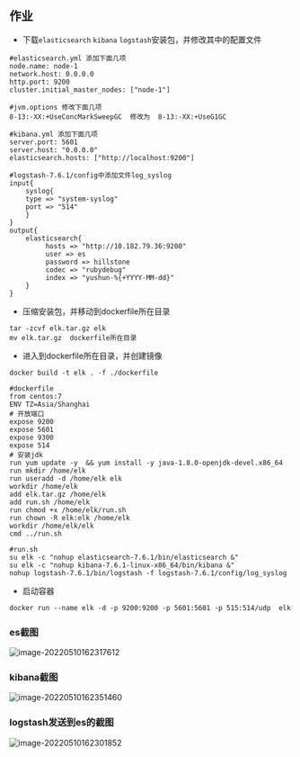 ## 作业

- 下载`elasticsearch` `kibana` `logstash`安装包，并修改其中的配置文件

```
#elasticsearch.yml 添加下面几项
node.name: node-1
network.host: 0.0.0.0
http.port: 9200
cluster.initial_master_nodes: ["node-1"]

#jvm.options 修改下面几项
8-13:-XX:+UseConcMarkSweepGC  修改为  8-13:-XX:+UseG1GC

#kibana.yml 添加下面几项
server.port: 5601
server.host: "0.0.0.0"
elasticsearch.hosts: ["http://localhost:9200"]

#logstash-7.6.1/config中添加文件log_syslog
input{
    syslog{
    type => "system-syslog"
    port => "514"
    }
}
output{
    elasticsearch{
         hosts => "http://10.182.79.36:9200"
         user => es
         password => hillstone
         codec => "rubydebug"
         index => "yushun-%{+YYYY-MM-dd}"
    }
}
```

- 压缩安装包，并移动到dockerfile所在目录

```
tar -zcvf elk.tar.gz elk
mv elk.tar.gz  dockerfile所在目录
```

- 进入到dockerfile所在目录，并创建镜像

```
docker build -t elk . -f ./dockerfile

#dockerfile
from centos:7
ENV TZ=Asia/Shanghai
# 开放端口
expose 9200
expose 5601
expose 9300
expose 514
# 安装jdk
run yum update -y  && yum install -y java-1.8.0-openjdk-devel.x86_64
run mkdir /home/elk
run useradd -d /home/elk elk
workdir /home/elk
add elk.tar.gz /home/elk
add run.sh /home/elk
run chmod +x /home/elk/run.sh
run chown -R elk:elk /home/elk
workdir /home/elk/elk
cmd ../run.sh

#run.sh
su elk -c "nohup elasticsearch-7.6.1/bin/elasticsearch &"
su elk -c "nohup kibana-7.6.1-linux-x86_64/bin/kibana &"
nohup logstash-7.6.1/bin/logstash -f logstash-7.6.1/config/log_syslog
```

- 启动容器

```
docker run --name elk -d -p 9200:9200 -p 5601:5601 -p 515:514/udp  elk
```

### es截图

![image-20220510162317612](C:\Users\shunyu\AppData\Roaming\Typora\typora-user-images\image-20220510162317612.png)

### kibana截图

![image-20220510162351460](C:\Users\shunyu\AppData\Roaming\Typora\typora-user-images\image-20220510162351460.png)

### logstash发送到es的截图

![image-20220510162301852](C:\Users\shunyu\AppData\Roaming\Typora\typora-user-images\image-20220510162301852.png)

